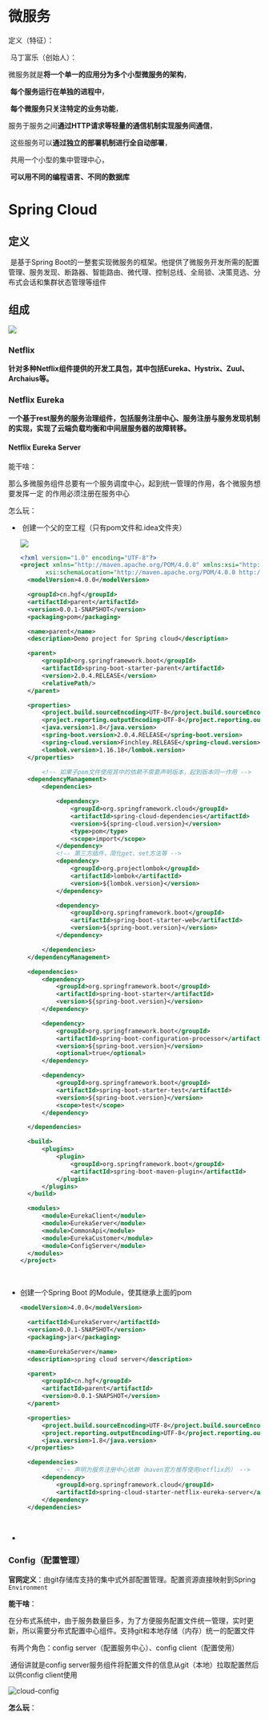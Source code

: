 # 微服务

定义（特征）：

​	马丁富乐（创始人）：

​		微服务就是**将一个单一的应用分为多个小型微服务的架构**，

​		**每个服务运行在单独的进程中**，

​		**每个微服务只关注特定的业务功能**，

​		服务于服务之间**通过HTTP请求等轻量的通信机制实现服务间通信**，

​		这些服务可以**通过独立的部署机制进行全自动部署**，

​		共用一个小型的集中管理中心，

​		**可以用不同的编程语言、不同的数据库**

# Spring Cloud

## 定义

​	是基于Spring Boot的一整套实现微服务的框架。他提供了微服务开发所需的配置管理、服务发现、断路器、智能路由、微代理、控制总线、全局锁、决策竞选、分布式会话和集群状态管理等组件

## 组成

![](spring-cloud-all.png)

### Netflix

**针对多种Netflix组件提供的开发工具包，其中包括Eureka、Hystrix、Zuul、Archaius等。**

### Netflix Eureka

**一个基于rest服务的服务治理组件，包括服务注册中心、服务注册与服务发现机制的实现，实现了云端负载均衡和中间层服务器的故障转移。**

#### Netflix Eureka Server

能干啥：

​	那么多微服务组件总要有一个服务调度中心，起到统一管理的作用，各个微服务想要发挥一定 的作用必须注册在服务中心

怎么玩：

- ​	创建一个父的空工程（只有pom文件和.idea文件夹）

  ![](parent-project.png)

  ```xml
  <?xml version="1.0" encoding="UTF-8"?>
  <project xmlns="http://maven.apache.org/POM/4.0.0" xmlns:xsi="http://www.w3.org/2001/XMLSchema-instance"
  		 xsi:schemaLocation="http://maven.apache.org/POM/4.0.0 http://maven.apache.org/xsd/maven-4.0.0.xsd">
  	<modelVersion>4.0.0</modelVersion>

  	<groupId>cn.hgf</groupId>
  	<artifactId>parent</artifactId>
  	<version>0.0.1-SNAPSHOT</version>
  	<packaging>pom</packaging>

  	<name>parent</name>
  	<description>Demo project for Spring cloud</description>

  	<parent>
  		<groupId>org.springframework.boot</groupId>
  		<artifactId>spring-boot-starter-parent</artifactId>
  		<version>2.0.4.RELEASE</version>
  		<relativePath/>
  	</parent>

  	<properties>
  		<project.build.sourceEncoding>UTF-8</project.build.sourceEncoding>
  		<project.reporting.outputEncoding>UTF-8</project.reporting.outputEncoding>
  		<java.version>1.8</java.version>
  		<spring-boot.version>2.0.4.RELEASE</spring-boot.version>
  		<spring-cloud.version>Finchley.RELEASE</spring-cloud.version>
  		<lombok.version>1.16.18</lombok.version>
  	</properties>

    	<!-- 如果子pom文件使用其中的依赖不需要声明版本，起到版本同一作用 -->
  	<dependencyManagement>
  		<dependencies>

  			<dependency>
  				<groupId>org.springframework.cloud</groupId>
  				<artifactId>spring-cloud-dependencies</artifactId>
  				<version>${spring-cloud.version}</version>
  				<type>pom</type>
  				<scope>import</scope>
  			</dependency>
  			<!-- 第三方插件，简化get、set方法等 -->
  			<dependency>
  				<groupId>org.projectlombok</groupId>
  				<artifactId>lombok</artifactId>
  				<version>${lombok.version}</version>
  			</dependency>

  			<dependency>
  				<groupId>org.springframework.boot</groupId>
  				<artifactId>spring-boot-starter-web</artifactId>
  				<version>${spring-boot.version}</version>
  			</dependency>

  		</dependencies>
  	</dependencyManagement>

  	<dependencies>
  		<dependency>
  			<groupId>org.springframework.boot</groupId>
  			<artifactId>spring-boot-starter</artifactId>
  			<version>${spring-boot.version}</version>
  		</dependency>

  		<dependency>
  			<groupId>org.springframework.boot</groupId>
  			<artifactId>spring-boot-configuration-processor</artifactId>
  			<version>${spring-boot.version}</version>
  			<optional>true</optional>
  		</dependency>

  		<dependency>
  			<groupId>org.springframework.boot</groupId>
  			<artifactId>spring-boot-starter-test</artifactId>
  			<version>${spring-boot.version}</version>
  			<scope>test</scope>
  		</dependency>

  	</dependencies>

  	<build>
  		<plugins>
  			<plugin>
  				<groupId>org.springframework.boot</groupId>
  				<artifactId>spring-boot-maven-plugin</artifactId>
  			</plugin>
  		</plugins>
  	</build>

  	<modules>
  		<module>EurekaClient</module>
  		<module>EurekaServer</module>
  		<module>CommonApi</module>
  		<module>EurekaCustomer</module>
  		<module>ConfigServer</module>
  	</modules>
  </project>

  ```

  ​	

- 创建一个Spring Boot 的Module，使其继承上面的pom

  ```xml
  <modelVersion>4.0.0</modelVersion>

  	<artifactId>EurekaServer</artifactId>
  	<version>0.0.1-SNAPSHOT</version>
  	<packaging>jar</packaging>

  	<name>EurekaServer</name>
  	<description>spring cloud server</description>

  	<parent>
  		<groupId>cn.hgf</groupId>
  		<artifactId>parent</artifactId>
  		<version>0.0.1-SNAPSHOT</version>
  	</parent>

  	<properties>
  		<project.build.sourceEncoding>UTF-8</project.build.sourceEncoding>
  		<project.reporting.outputEncoding>UTF-8</project.reporting.outputEncoding>
  		<java.version>1.8</java.version>
  	</properties>

  	<dependencies>
        	<!-- 声明为服务注册中心依赖（maven官方推荐使用netflix的） -->
  		<dependency>
  			<groupId>org.springframework.cloud</groupId>
  			<artifactId>spring-cloud-starter-netflix-eureka-server</artifactId>
  		</dependency>
  	</dependencies>
  ```

  ​

- ​

### Config（配置管理）

**官网定义**：由git存储库支持的集中式外部配置管理。配置资源直接映射到Spring `Environment`

**能干啥**：

​		在分布式系统中，由于服务数量巨多，为了方便服务配置文件统一管理，实时更新，所以需要分布式配置中心组件。支持git和本地存储（内存）统一的配置文件

​		有两个角色：config server（配置服务中心）、config client（配置使用）

​		通俗讲就是config server服务组件将配置文件的信息从git（本地）拉取配置然后以供config client使用

![cloud-config](cloud-config.png)

**怎么玩**：



​	